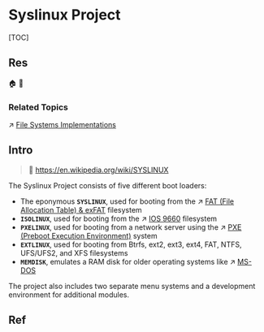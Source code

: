# Syslinux Project

[TOC]



## Res
🏠 
🚧 


### Related Topics
↗ [File Systems Implementations](../../../../Operating%20System%20&%20OS%20Kernel%20(Theory%20Part)/OS%20IO%20System/IO%20Generality%20(via%20Abstraction)/File%20&%20File%20System/🎯%20File%20Systems%20Implementations/File%20Systems%20Implementations.md)



## Intro
> 🔗 https://en.wikipedia.org/wiki/SYSLINUX

The Syslinux Project consists of five different boot loaders:
- The eponymous **`SYSLINUX`**, used for booting from the ↗ [FAT (File Allocation Table) & exFAT](../../../../Operating%20System%20&%20OS%20Kernel%20(Theory%20Part)/OS%20IO%20System/IO%20Generality%20(via%20Abstraction)/File%20&%20File%20System/🎯%20File%20Systems%20Implementations/Disk%20and%20Non-rotating%20File%20Systems/Flash%20Memory%20&%20SSD%20File%20Systems/FAT%20(File%20Allocation%20Table)%20&%20exFAT/FAT%20(File%20Allocation%20Table)%20&%20exFAT.md) filesystem
- **`ISOLINUX`**, used for booting from the ↗ [IOS 9660](../../../../Operating%20System%20&%20OS%20Kernel%20(Theory%20Part)/OS%20IO%20System/IO%20Generality%20(via%20Abstraction)/File%20&%20File%20System/🎯%20File%20Systems%20Implementations/Disk%20and%20Non-rotating%20File%20Systems/Optic%20Disk%20File%20Systems/IOS%209660.md) filesystem
- **`PXELINUX`**, used for booting from a network server using the ↗ [PXE (Preboot Execution Environment)](../🛰️%20Network%20Booting/PXE%20(Preboot%20Execution%20Environment)/PXE%20(Preboot%20Execution%20Environment).md) system
- **`EXTLINUX`**, used for booting from Btrfs, ext2, ext3, ext4, FAT, NTFS, UFS/UFS2, and XFS filesystems
- **`MEMDISK`**, emulates a RAM disk for older operating systems like ↗ [MS-DOS](../../../../../🥷🏼%20Operating%20Systems%20(Engineering%20Part)/Microsoft%20Operating%20Systems/MS-DOS/MS-DOS.md)

The project also includes two separate menu systems and a development environment for additional modules.



## Ref
[🤔 Syslinux | Arch Linux Wiki]: https://wiki.archlinux.org/title/Syslinux#Installing_the_Syslinux_boot_loader
	